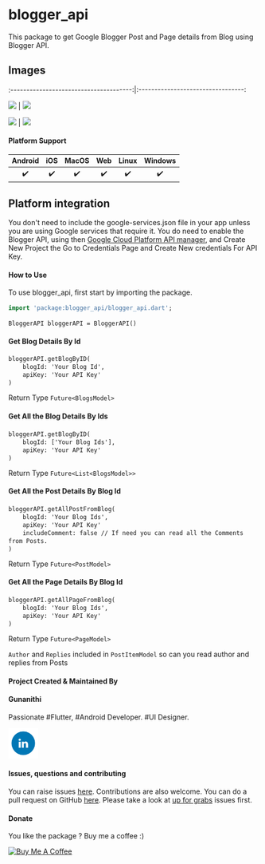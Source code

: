 # blogger_api 

This package to get Google Blogger Post and Page details from Blog using Blogger API.

## Images


:--------------------------------------:|:---------------------------------:

<img src="https://user-images.githubusercontent.com/58139175/210225315-694cf35f-9b2c-4e07-aab4-6d52fb54802e.png?raw=true" width="250">  |  <img src="https://user-images.githubusercontent.com/58139175/210225403-fb8a0857-25d8-4023-ab71-ac84e94dc620.png?raw=true)" width="250">

<img src="https://user-images.githubusercontent.com/58139175/210225548-06dd0b08-f47a-48e6-9573-7fe5c36b7e58.png?raw=true" width="250">  |  <img src="https://user-images.githubusercontent.com/58139175/210225637-7d97a25c-95a1-4ed1-9110-6243678eec0e.png?raw=true)" width="250">


#### Platform Support

| Android | iOS | MacOS | Web | Linux | Windows |
| :-----: | :-: | :---: | :-: | :---: | :-----: |
|   ✔️    | ✔️  |  ✔️   | ✔️  |  ✔️   |   ✔️    |


## Platform integration 

You don't need to include the google-services.json file in your app unless you are using Google services that require it. You do need to enable the Blogger API, using then [Google Cloud Platform API manager](https://console.cloud.google.com/apis/library/blogger.googleapis.com?project=docs-372812), and Create New Project the Go to Credentials Page and Create New credentials For API Key.


#### How to Use 

To use blogger_api, first start by importing the package.
```dart
import 'package:blogger_api/blogger_api.dart';
```

```
BloggerAPI bloggerAPI = BloggerAPI()
```


#### Get Blog Details By Id

```
bloggerAPI.getBlogByID(
    blogId: 'Your Blog Id', 
    apiKey: 'Your API Key' 
)
```

Return Type  `Future<BlogsModel>`


#### Get All the Blog Details By Ids

```
bloggerAPI.getBlogByID(
    blogId: ['Your Blog Ids'], 
    apiKey: 'Your API Key' 
)
```

Return Type `Future<List<BlogsModel>>` 


#### Get All the Post Details By Blog Id

```
bloggerAPI.getAllPostFromBlog(
    blogId: 'Your Blog Ids', 
    apiKey: 'Your API Key' 
    includeComment: false // If need you can read all the Comments from Posts.
)
```

Return Type `Future<PostModel>`

#### Get All the Page Details By Blog Id

```
bloggerAPI.getAllPageFromBlog(
    blogId: 'Your Blog Ids', 
    apiKey: 'Your API Key' 
)
```

Return Type `Future<PageModel>`

`Author` and `Replies`  included in `PostItemModel` so can you read author and replies from Posts

#### Project Created & Maintained By

#### Gunanithi

Passionate #Flutter, #Android Developer. #UI Designer.


<a href="https://www.linkedin.com/in/gunanithi-cs/"><img src="https://github.com/aritraroy/social-icons/blob/master/linkedin-icon.png?raw=true" width="60"></a>

#### Issues, questions and contributing

You can raise issues [here](https://github.com/imtheguna/blogger_api/issues). Contributions are also welcome. You can do a pull request on GitHub [here](https://github.com/imtheguna/blogger_api/pulls). Please take a look at [up for grabs](https://github.com/imtheguna/blogger_api/issues) issues first.

#### Donate

You like the package ? Buy me a coffee :)

<a href="https://www.buymeacoffee.com/imtheguna" target="_blank"><img src="https://cdn.buymeacoffee.com/buttons/default-orange.png" alt="Buy Me A Coffee" height="41" width="174"></a>

